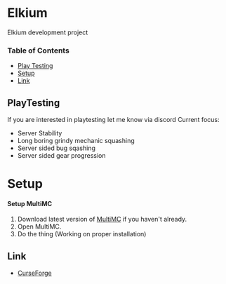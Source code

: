 # Elkium

Elkium development project

### Table of Contents
* [Play Testing](#playtesting)
* [Setup](#setup)
* [Link](#link)

## PlayTesting
If you are interested in playtesting let me know via discord
Current focus:
* Server Stability
* Long boring grindy mechanic squashing
* Server sided bug sqashing
* Server sided gear progression

# Setup 
#### Setup MultiMC
1) Download latest version of [MultiMC](https://multimc.org/#Download) if you haven't already.
2) Open MultiMC.
3) Do the thing (Working on proper installation)

## Link
* [CurseForge](https://www.curseforge.com/minecraft/modpacks/elkium)
